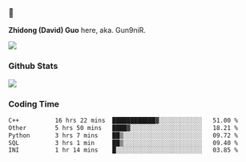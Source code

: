 ### 👋 

**Zhidong (David) Guo** here, aka. Gun9niR.

![](https://komarev.com/ghpvc/?username=Gun9niR&label=Total+Views)

### Github Stats

<img src="https://github-readme-stats.vercel.app/api?username=Gun9niR&count_private=true&show_icons=true&theme=vue-dark&hide_title=true">

### Coding Time

<!--START_SECTION:waka-->

```txt
C++          16 hrs 22 mins  ████████████▓░░░░░░░░░░░░   51.00 %
Other        5 hrs 50 mins   ████▓░░░░░░░░░░░░░░░░░░░░   18.21 %
Python       3 hrs 7 mins    ██▒░░░░░░░░░░░░░░░░░░░░░░   09.72 %
SQL          3 hrs 1 min     ██▒░░░░░░░░░░░░░░░░░░░░░░   09.40 %
INI          1 hr 14 mins    █░░░░░░░░░░░░░░░░░░░░░░░░   03.85 %
```

<!--END_SECTION:waka-->
